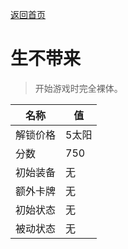 [返回首页](index.md)  
# 生不带来  
> 开始游戏时完全裸体。  
  
名称  |  值  
----  |  ----  
解锁价格  |  5太阳  
分数  |  750  
初始装备  |  无  
额外卡牌  |  无  
初始状态  |  无  
被动状态  |  无  
